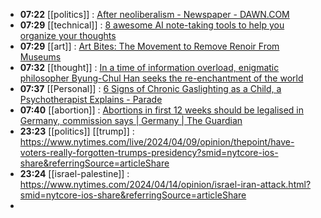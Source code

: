 - **07:22** [[politics]] :  [After neoliberalism - Newspaper - DAWN.COM](https://www.dawn.com/news/1827544)
- **07:29** [[technical]] :  [8 awesome AI note-taking tools to help you organize your thoughts](https://www.androidpolice.com/best-ai-note-taking-tools/)
- **07:29** [[art]] :  [Art Bites: The Movement to Remove Renoir From Museums](https://news.artnet.com/art-world/art-bites-renoir-sucks-movement-2455217)
- **07:32** [[thought]] :  [In a time of information overload, enigmatic philosopher Byung-Chul Han seeks the re-enchantment of the world](https://theconversation.com/in-a-time-of-information-overload-enigmatic-philosopher-byung-chul-han-seeks-the-re-enchantment-of-the-world-225176)
- **07:37** [[Personal]] :  [6 Signs of Chronic Gaslighting as a Child, a Psychotherapist Explains - Parade](https://parade.com/living/signs-of-chronic-gaslighting-as-a-child-according-to-a-psychotherapist)
- **07:40** [[abortion]] :  [Abortions in first 12 weeks should be legalised in Germany, commission says | Germany | The Guardian](https://www.theguardian.com/world/2024/apr/15/abortions-in-first-12-weeks-should-be-legalised-in-germany-commission-expected-to-say)
- **23:23** [[politics]] [[trump]] :  https://www.nytimes.com/live/2024/04/09/opinion/thepoint/have-voters-really-forgotten-trumps-presidency?smid=nytcore-ios-share&referringSource=articleShare
- **23:24** [[israel-palestine]] :  https://www.nytimes.com/2024/04/14/opinion/israel-iran-attack.html?smid=nytcore-ios-share&referringSource=articleShare
-